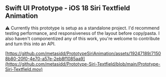 ## Swift UI Prototype - iOS 18 Siri Textfield Animation
⚠️  Currently this prototype is setup as a standalone project. I'd recommend testing performance, and responsiveness of the layout before copy/pasta. I also haven't componentized any of this work, you're welcome to contribute and turn this into an API. 

[https://github.com/metasidd/PrototypeSiriAnimation/assets/19247189/71508b80-20f0-4e70-a57e-2eb8f1085aa9](https://github.com/metasidd/Prototype-Siri-Textfield/blob/main/Prototype-Siri-Textfield.mov)

